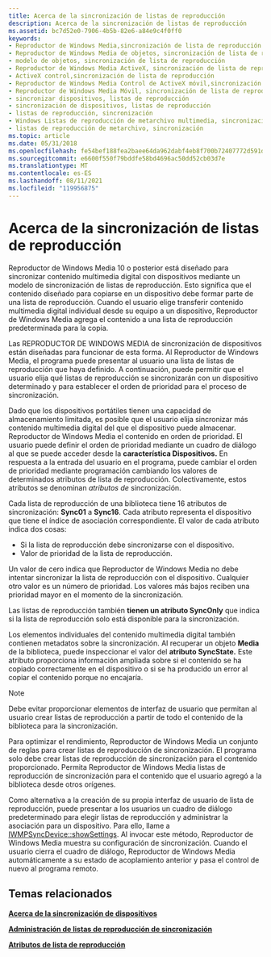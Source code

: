 ```yaml
---
title: Acerca de la sincronización de listas de reproducción
description: Acerca de la sincronización de listas de reproducción
ms.assetid: bc7d52e0-7906-4b5b-82e6-a84e9c4f0ff0
keywords:
- Reproductor de Windows Media,sincronización de lista de reproducción
- Reproductor de Windows Media de objetos, sincronización de lista de reproducción
- modelo de objetos, sincronización de lista de reproducción
- Reproductor de Windows Media ActiveX, sincronización de lista de reproducción
- ActiveX control,sincronización de lista de reproducción
- Reproductor de Windows Media Control de ActiveX móvil,sincronización de lista de reproducción
- Reproductor de Windows Media Móvil, sincronización de lista de reproducción
- sincronizar dispositivos, listas de reproducción
- sincronización de dispositivos, listas de reproducción
- listas de reproducción, sincronización
- Windows Listas de reproducción de metarchivo multimedia, sincronización
- listas de reproducción de metarchivo, sincronización
ms.topic: article
ms.date: 05/31/2018
ms.openlocfilehash: fe54bef188fea2baee64da962dabf4eb8f700b72407772d591d73f52be2d4289
ms.sourcegitcommit: e6600f550f79bddfe58bd4696ac50dd52cb03d7e
ms.translationtype: MT
ms.contentlocale: es-ES
ms.lasthandoff: 08/11/2021
ms.locfileid: "119956875"
---
```

# <a name="about-playlist-synchronization"></a>Acerca de la sincronización de listas de reproducción

Reproductor de Windows Media 10 o posterior está diseñado para sincronizar contenido multimedia digital con dispositivos mediante un modelo de sincronización de listas de reproducción. Esto significa que el contenido diseñado para copiarse en un dispositivo debe formar parte de una lista de reproducción. Cuando el usuario elige transferir contenido multimedia digital individual desde su equipo a un dispositivo, Reproductor de Windows Media agrega el contenido a una lista de reproducción predeterminada para la copia.

Las REPRODUCTOR DE WINDOWS MEDIA de sincronización de dispositivos están diseñadas para funcionar de esta forma. Al Reproductor de Windows Media, el programa puede presentar al usuario una lista de listas de reproducción que haya definido. A continuación, puede permitir que el usuario elija qué listas de reproducción se sincronizarán con un dispositivo determinado y para establecer el orden de prioridad para el proceso de sincronización.

Dado que los dispositivos portátiles tienen una capacidad de almacenamiento limitada, es posible que el usuario elija sincronizar más contenido multimedia digital del que el dispositivo puede almacenar. Reproductor de Windows Media el contenido en orden de prioridad. El usuario puede definir el orden de prioridad mediante un cuadro de diálogo al que se puede acceder desde la **característica Dispositivos.** En respuesta a la entrada del usuario en el programa, puede cambiar el orden de prioridad mediante programación cambiando los valores de determinados atributos de lista de reproducción. Colectivamente, estos atributos se denominan *atributos de* sincronización.

Cada lista de reproducción de una biblioteca tiene 16 atributos de sincronización: **Sync01** a **Sync16**. Cada atributo representa el dispositivo que tiene el índice de asociación correspondiente. El valor de cada atributo indica dos cosas:

-   Si la lista de reproducción debe sincronizarse con el dispositivo.
-   Valor de prioridad de la lista de reproducción.

Un valor de cero indica que Reproductor de Windows Media no debe intentar sincronizar la lista de reproducción con el dispositivo. Cualquier otro valor es un número de prioridad. Los valores más bajos reciben una prioridad mayor en el momento de la sincronización.

Las listas de reproducción también **tienen un atributo SyncOnly** que indica si la lista de reproducción solo está disponible para la sincronización.

Los elementos individuales del contenido multimedia digital también contienen metadatos sobre la sincronización. Al recuperar un objeto **Media** de la biblioteca, puede inspeccionar el valor del **atributo SyncState.** Este atributo proporciona información ampliada sobre si el contenido se ha copiado correctamente en el dispositivo o si se ha producido un error al copiar el contenido porque no encajaría.

> [!Note]  
> Debe evitar proporcionar elementos de interfaz de usuario que permitan al usuario crear listas de reproducción a partir de todo el contenido de la biblioteca para la sincronización.

 

Para optimizar el rendimiento, Reproductor de Windows Media un conjunto de reglas para crear listas de reproducción de sincronización. El programa solo debe crear listas de reproducción de sincronización para el contenido proporcionado. Permita Reproductor de Windows Media listas de reproducción de sincronización para el contenido que el usuario agregó a la biblioteca desde otros orígenes.

Como alternativa a la creación de su propia interfaz de usuario de lista de reproducción, puede presentar a los usuarios un cuadro de diálogo predeterminado para elegir listas de reproducción y administrar la asociación para un dispositivo. Para ello, llame a [IWMPSyncDevice::showSettings](/previous-versions/windows/desktop/api/wmp/nf-wmp-iwmpsyncdevice-showsettings). Al invocar este método, Reproductor de Windows Media muestra su configuración de sincronización. Cuando el usuario cierra el cuadro de diálogo, Reproductor de Windows Media automáticamente a su estado de acoplamiento anterior y pasa el control de nuevo al programa remoto.

## <a name="related-topics"></a>Temas relacionados

<dl> <dt>

[**Acerca de la sincronización de dispositivos**](about-device-synchronization.md)
</dt> <dt>

[**Administración de listas de reproducción de sincronización**](managing-synchronization-playlists.md)
</dt> <dt>

[**Atributos de lista de reproducción**](playlist-attributes.md)
</dt> </dl>

 

 




